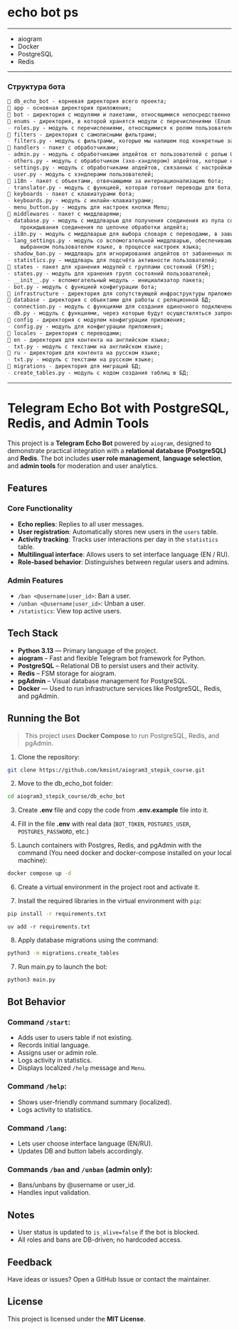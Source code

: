 # echo bot ps

---
* aiogram  
* Docker  
* PostgreSQL  
* Redis  
---
### Структура бота

```markdown
📁 db_echo_bot - корневая директория всего проекта;  
📁 app - основная директория приложения;  
📁 bot - директория с модулями и пакетами, относящимися непосредственно к боту;  
📁 enums - директория, в которой хранятся модули с перечислениями (Enum'ы);  
- roles.py - модуль с перечислениями, относящимися к ролям пользователей;  
📁 filters - директория с самописными фильтрами;  
- filters.py - модуль с фильтрами, которые мы напишем под конкретные задачи бота;  
📁 handlers - пакет с обработчиками;  
- admin.py - модуль с обработчиками апдейтов от пользователей с ролью UserRole.ADMIN;  
- others.py - модуль с обработчиком (эхо-хэндлером) апдейтов, которые не попали в другие хэндлеры;  
- settings.py - модуль с обработчиками апдейтов, связанных с настройками языка пользователя;  
- user.py - модуль с хэндлерами пользователей;  
📁 i18n - пакет с объектами, отвечающими за интернационализацию бота;  
- translator.py - модуль с функцией, которая готовит переводы для бота;  
📁 keyboards - пакет с клавиатурами бота;  
- keyboards.py - модуль с инлайн-клавиатурами;  
- menu_button.py - модуль для настроек кнопки Menu;  
📁 middlewares - пакет с миддлварями;  
- database.py - модуль с миддлварью для получения соединения из пула соединений, открытия транзакции и 
    прокидывания соединения по цепочке обработки апдейта;  
- i18n.py - модуль с миддлварью для выбора словаря с переводами, в зависимости от языка пользователя;  
- lang_settings.py - модуль со вспомогательной миддлварью, обеспечивающей отображение текстов на 
    выбранном пользователем языке, в процессе настроек языка;  
- shadow_ban.py - миддлварь для игнорирования апдейтов от забаненных пользователей;  
- statistics.py - миддлварь для подсчёта активности пользователей;  
📁 states - пакет для хранения модулей с группами состояний (FSM);  
- states.py - модуль для хранения групп состояний пользователей;  
- __init__.py - вспомогательный модуль - инициализатор пакета;  
- bot.py - модуль с функцией конфигурации бота;  
📁 infrastructure - директория для сопутствующей инфраструктуры приложения;  
📁 database - директория c объектами для работы с реляционной БД;  
- connection.py - модуль с функциями для создания одиночного подключения и пула подключений к реляционной БД;  
- db.py - модуль с функциями, через которые будут осуществляться запросы к БД;  
📁 config - директория с модулем конфигурации приложения;  
- config.py - модуль для конфигурации приложения;  
📁 locales - директория с переводами;  
📁 en - директория для контента на английском языке;  
- txt.py - модуль с текстами на английском языке;  
📁 ru - директория для контента на русском языке;  
- txt.py - модуль с текстами на русском языке;  
📁 migrations - директория для миграций БД;
- create_tables.py - модуль с кодом создания таблиц в БД;
```

---



# Telegram Echo Bot with PostgreSQL, Redis, and Admin Tools

This project is a **Telegram Echo Bot** powered by `aiogram`, designed to demonstrate practical integration with a **relational database (PostgreSQL)** and **Redis**. The bot includes **user role management**, **language selection**, and **admin tools** for moderation and user analytics.

## Features

### Core Functionality

- **Echo replies**: Replies to all user messages.
- **User registration**: Automatically stores new users in the `users` table.
- **Activity tracking**: Tracks user interactions per day in the `statistics` table.
- **Multilingual interface**: Allows users to set interface language (EN / RU).
- **Role-based behavior**: Distinguishes between regular users and admins.

### Admin Features

- `/ban <@username|user_id>`: Ban a user.
- `/unban <@username|user_id>`: Unban a user.
- `/statistics`: View top active users.

## Tech Stack

- **Python 3.13** — Primary language of the project.
- **aiogram** – Fast and flexible Telegram bot framework for Python.
- **PostgreSQL** – Relational DB to persist users and their activity.
- **Redis** – FSM storage for aiogram.
- **pgAdmin** – Visual database management for PostgreSQL.
- **Docker** — Used to run infrastructure services like PostgreSQL, Redis, and pgAdmin.

## Running the Bot

> This project uses **Docker Compose** to run PostgreSQL, Redis, and pgAdmin.

1. Clone the repository:

```bash
git clone https://github.com/kmsint/aiogram3_stepik_course.git
```
2. Move to the db_echo_bot folder:

```bash
cd aiogram3_stepik_course/db_echo_bot
```

3. Create **.env** file and copy the code from **.env.example** file into it.

4. Fill in the file **.env** with real data (`BOT_TOKEN`, `POSTGRES_USER`, `POSTGRES_PASSWORD`, etc.)

5. Launch containers with Postgres, Redis, and pgAdmin with the command (You need docker and docker-compose installed on your local machine):

```bash
docker compose up -d
```

6. Create a virtual environment in the project root and activate it.

7. Install the required libraries in the virtual environment with `pip`:

```bash
pip install -r requirements.txt
```
```commandline
uv add -r requirements.txt
```

8. Apply database migrations using the command:

```bash
python3 -m migrations.create_tables
```

7. Run main.py to launch the bot:

```bash
python3 main.py
```

## Bot Behavior

### Command `/start`:

- Adds user to users table if not existing.
- Records initial language.
- Assigns user or admin role.
- Logs activity in statistics.
- Displays localized `/help` message and `Menu`.

### Command `/help`:

- Shows user-friendly command summary (localized).
- Logs activity to statistics.

### Command `/lang`:

- Lets user choose interface language (EN/RU).
- Updates DB and button labels accordingly.

### Commands `/ban` and `/unban` (admin only):

- Bans/unbans by @username or user_id.
- Handles input validation.

## Notes

- User status is updated to `is_alive=false` if the bot is blocked.
- All roles and bans are DB-driven; no hardcoded access.

## Feedback

Have ideas or issues? Open a GitHub Issue or contact the maintainer.

## License

This project is licensed under the **MIT License**.

